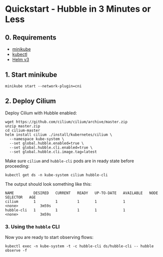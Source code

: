 # Quickstart - Hubble in 3 Minutes or Less

## 0. Requirements

 * [minikube](https://kubernetes.io/docs/tasks/tools/install-minikube/)
 * [kubectl](https://kubernetes.io/docs/tasks/tools/install-kubectl/)
 * [Helm v3](https://helm.sh/docs/intro/install/)

## 1. Start minikube

```
minikube start --network-plugin=cni
```

## 2. Deploy Cilium

Deploy Cilium with Hubble enabled:

```
wget https://github.com/cilium/cilium/archive/master.zip
unzip master.zip
cd cilium-master
helm install cilium ./install/kubernetes/cilium \
  --namespace kube-system \
  --set global.hubble.enabled=true \
  --set global.hubble.cli.enabled=true \
  --set global.hubble.cli.image.tag=latest
```

Make sure `cilium` and `hubble-cli` pods are in ready state before proceeding:

```
kubectl get ds -n kube-system cilium hubble-cli
```

The output should look something like this:
```
NAME         DESIRED   CURRENT   READY   UP-TO-DATE   AVAILABLE   NODE SELECTOR   AGE
cilium       1         1         1       1            1           <none>          3m59s
hubble-cli   1         1         1       1            1           <none>          3m59s
```

### 3. Using the `hubble` CLI

Now you are ready to start observing flows:

```
kubectl exec -n kube-system -t -c hubble-cli ds/hubble-cli -- hubble observe -f
```
